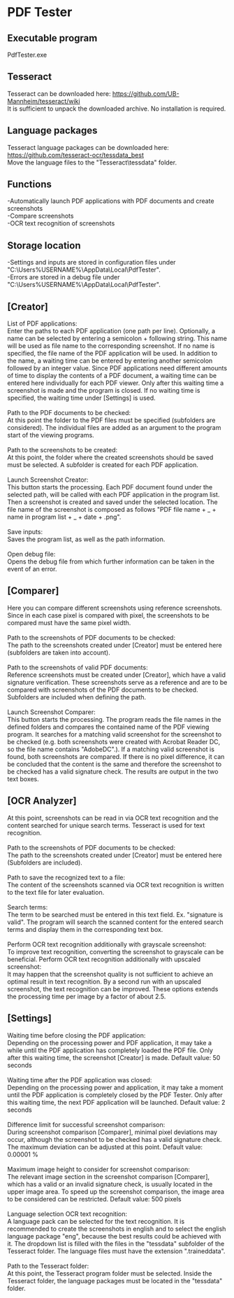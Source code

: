 # PDF Tester

## Executable program
PdfTester.exe

## Tesseract
Tesseract can be downloaded here: https://github.com/UB-Mannheim/tesseract/wiki <br/>
It is sufficient to unpack the downloaded archive. No installation is required.

## Language packages
Tesseract language packages can be downloaded here: https://github.com/tesseract-ocr/tessdata_best <br/>
Move the language files to the "Tesseract\tessdata\" folder.

## Functions
-Automatically launch PDF applications with PDF documents and create screenshots<br/>
-Compare screenshots<br/>
-OCR text recognition of screenshots<br/>

## Storage location
-Settings and inputs are stored in configuration files under "C:\Users\%USERNAME%\AppData\Local\PdfTester\".<br/>
-Errors are stored in a debug file under "C:\Users\%USERNAME%\AppData\Local\PdfTester\".

## [Creator]
List of PDF applications:<br/>
Enter the paths to each PDF application (one path per line).
Optionally, a name can be selected by entering a semicolon + following string.
This name will be used as file name to the corresponding screenshot.
If no name is specified, the file name of the PDF application will be used.
In addition to the name, a waiting time can be entered by entering another semicolon followed by an integer value.
Since PDF applications need different amounts of time to display the contents of a PDF document, a waiting time can be entered here individually for each PDF viewer.
Only after this waiting time a screenshot is made and the program is closed.
If no waiting time is specified, the waiting time under [Settings] is used.
<br/><br/>
Path to the PDF documents to be checked:<br/>
At this point the folder to the PDF files must be specified (subfolders are considered).
The individual files are added as an argument to the program start of the viewing programs.
<br/><br/>
Path to the screenshots to be created:<br/>
At this point, the folder where the created screenshots should be saved must be selected.
A subfolder is created for each PDF application.
<br/><br/>
Launch Screenshot Creator:<br/>
This button starts the processing.
Each PDF document found under the selected path, will be called with each PDF application in the program list.
Then a screenshot is created and saved under the selected location.
The file name of the screenshot is composed as follows "PDF file name + _ + name in program list + _ + date + .png".
<br/><br/>
Save inputs:<br/>
Saves the program list, as well as the path information.
<br/><br/>
Open debug file:<br/>
Opens the debug file from which further information can be taken in the event of an error.


## [Comparer]
Here you can compare different screenshots using reference screenshots.
Since in each case pixel is compared with pixel, the screenshots to be compared must have the same pixel width.
<br/><br/>
Path to the screenshots of PDF documents to be checked:<br/>
The path to the screenshots created under [Creator] must be entered here (subfolders are taken into account).
<br/><br/>
Path to the screenshots of valid PDF documents:<br/>
Reference screenshots must be created under [Creator], which have a valid signature verification.
These screenshots serve as a reference and are to be compared with screenshots of the PDF documents to be checked.
Subfolders are included when defining the path.
<br/><br/>
Launch Screenshot Comparer:<br/>
This button starts the processing.
The program reads the file names in the defined folders and compares the contained name of the PDF viewing program.
It searches for a matching valid screenshot for the screenshot to be checked (e.g. both screenshots were created with Acrobat Reader DC, so the file name contains "AdobeDC".).
If a matching valid screenshot is found, both screenshots are compared.
If there is no pixel difference, it can be concluded that the content is the same and therefore the screenshot to be checked has a valid signature check.
The results are output in the two text boxes.


## [OCR Analyzer]
At this point, screenshots can be read in via OCR text recognition and the content searched for unique search terms.
Tesseract is used for text recognition.
<br/><br/>
Path to the screenshots of PDF documents to be checked:<br/>
The path to the screenshots created under [Creator] must be entered here (Subfolders are included).
<br/><br/>
Path to save the recognized text to a file:<br/>
The content of the screenshots scanned via OCR text recognition is written to the text file for later evaluation.
<br/><br/>
Search terms:<br/>
The term to be searched must be entered in this text field. Ex. "signature is valid".
The program will search the scanned content for the entered search terms and display them in the corresponding text box.
<br/><br/>
Perform OCR text recognition additionally with grayscale screenshot:<br/>
To improve text recognition, converting the screenshot to grayscale can be beneficial. 
Perform OCR text recognition additionally with upscaled screenshot:<br/>
It may happen that the screenshot quality is not sufficient to achieve an optimal result in text recognition.
By a second run with an upscaled screenshot, the text recognition can be improved.
These options extends the processing time per image by a factor of about 2.5.


## [Settings]
Waiting time before closing the PDF application:<br/>
Depending on the processing power and PDF application, it may take a while until the PDF application has completely loaded the PDF file.
Only after this waiting time, the screenshot [Creator] is made.
Default value: 50 seconds
<br/><br/>
Waiting time after the PDF application was closed:<br/>
Depending on the processing power and application, it may take a moment until the PDF application is completely closed by the PDF Tester.
Only after this waiting time, the next PDF application will be launched.
Default value: 2 seconds
<br/><br/>
Difference limit for successful screenshot comparison:<br/>
During screenshot comparison [Comparer], minimal pixel deviations may occur, although the screenshot to be checked has a valid signature check.
The maximum deviation can be adjusted at this point.
Default value: 0.00001 %
<br/><br/>
Maximum image height to consider for screenshot comparison:<br/>
The relevant image section in the screenshot comparison [Comparer], which has a valid or an invalid signature check, is usually located in the upper image area.
To speed up the screenshot comparison, the image area to be considered can be restricted.
Default value: 500 pixels
<br/><br/>
Language selection OCR text recognition:<br/>
A language pack can be selected for the text recognition.
It is recommended to create the screenshots in english and to select the english language package "eng", because the best results could be achieved with it. The dropdown list is filled with the files in the "tessdata" subfolder of the Tesseract folder. The language files must have the extension ".traineddata".
<br/><br/>
Path to the Tesseract folder:<br/>
At this point, the Tesseract program folder must be selected.
Inside the Tesseract folder, the language packages must be located in the "tessdata" folder.
